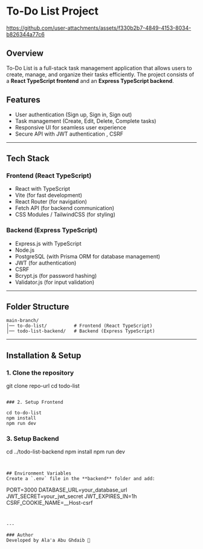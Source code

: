 # To-Do List Project

https://github.com/user-attachments/assets/f330b2b7-4849-4153-8034-b826344a77c6

## Overview
To-Do List is a full-stack task management application that allows users to create, manage, and organize their tasks efficiently. The project consists of a **React TypeScript frontend** and an **Express TypeScript backend**.

## Features
- User authentication (Sign up, Sign in, Sign out)
- Task management (Create, Edit, Delete, Complete tasks)
- Responsive UI for seamless user experience
- Secure API with JWT authentication , CSRF

---

## Tech Stack
### Frontend (React TypeScript)
- React with TypeScript
- Vite (for fast development)
- React Router (for navigation)
- Fetch API (for backend communication)
- CSS Modules / TailwindCSS (for styling)

### Backend (Express TypeScript)
- Express.js with TypeScript
- Node.js
- PostgreSQL (with Prisma ORM for database management)
- JWT (for authentication)
- CSRF
- Bcrypt.js (for password hashing)
- Validator.js (for input validation)

---

## Folder Structure
```
main-branch/
│── to-do-list/          # Frontend (React TypeScript)
│── todo-list-backend/   # Backend (Express TypeScript)
```

---

## Installation & Setup

### 1. Clone the repository

git clone repo-url
cd todo-list
```

### 2. Setup Frontend

cd to-do-list
npm install
npm run dev
```

### 3. Setup Backend

cd ../todo-list-backend
npm install
npm run dev
```


## Environment Variables
Create a `.env` file in the **backend** folder and add:
```
PORT=3000
DATABASE_URL=your_database_url
JWT_SECRET=your_jwt_secret
JWT_EXPIRES_IN=1h
CSRF_COOKIE_NAME=__Host-csrf
```


---

### Author
Developed by Ala'a Abu Ghdaib 🚀

